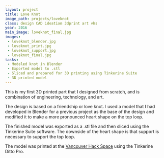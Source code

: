 ```yaml
---
layout: project
title: Love Knot	
image_path: projects/loveknot
class: design CAD ideation 3dprint art vhs
year: 2016
main_image: loveknot_final.jpg
images:
 - loveknot_blender.jpg
 - loveknot_print.jpg
 - loveknot_support.jpg
 - loveknot_final.jpg
tasks:
 - Modeled knot in Blender
 - Exported model to .stl
 - Sliced and prepared for 3D printing using Tinkerine Suite
 - 3D printed model
---
```


This is my first 3D printed part that I designed from scratch, and is combination of engineering, technology, and art.

The design is based on a friendship or love knot. I used a model that I had developed in Blender for a previous project as the base of the design and modified it to make a more pronounced heart shape on the top loop.

The finished model was exported as a .stl file and then sliced using the Tinkerine Suite software. The downside of the heart shape is that support is necessary to support the top loop.

The model was printed at the <a href="http://vanhack.ca">Vancouver Hack Space</a> using the Tinkerine Ditto Pro.



 


